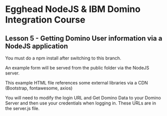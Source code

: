 # Egghead NodeJS & IBM Domino Integration Course
## Lesson 5 - Getting Domino User information via a NodeJS application

You must do a npm install after switching to this branch.

An example form will be served from the public folder via the NodeJS server.

This example HTML file references some external libraries via a CDN (Bootstrap, fontawesome, axios)

You will need to modify the login URL and Get Domino Data to your Domino Server and then use your credentials when logging in. These URLs are in the server.js file.